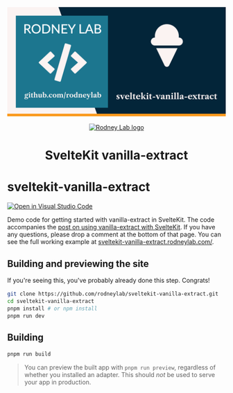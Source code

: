 <img src="./images/rodneylab-github-sveltekit-vanilla-extract.png" alt="Rodney Lab sveltekit-vanilla-extract Github banner">

<p align="center">
  <a aria-label="Open Rodney Lab site" href="https://rodneylab.com" rel="nofollow noopener noreferrer">
    <img alt="Rodney Lab logo" src="https://rodneylab.com/assets/icon.png" width="60" />
  </a>
</p>
<h1 align="center">
  SvelteKit vanilla-extract
</h1>

# sveltekit-vanilla-extract

[![Open in Visual Studio Code](https://open.vscode.dev/badges/open-in-vscode.svg)](https://open.vscode.dev/rodneylab/sveltekit-vanilla-extract)

Demo code for getting started with vanilla-extract in SvelteKit. The code accompanies the <a aria-label="Open Rodney Lab blog post on using vanilla extract with Svelte Kit" href="https://rodneylab.com/using-vanilla-extract-sveltekit/">post on using vanilla-extract with SvelteKit</a>. If you have any questions, please drop a comment at the bottom of that page. You can see the full working example at <a aria-label="Open Svelte Kit vanilla-extract demo site" href="https://sveltekit-vanilla-extract.rodneylab.com/">sveltekit-vanilla-extract.rodneylab.com/</a>.

## Building and previewing the site

If you're seeing this, you've probably already done this step. Congrats!

```bash
git clone https://github.com/rodneylab/sveltekit-vanilla-extract.git
cd sveltekit-vanilla-extract
pnpm install # or npm install
pnpm run dev
```

## Building

```bash
pnpm run build
```

> You can preview the built app with `pnpm run preview`, regardless of whether you installed an adapter. This should _not_ be used to serve your app in production.
